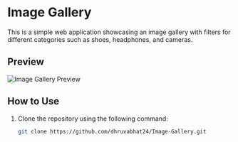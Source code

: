 # Image Gallery

This is a simple web application showcasing an image gallery with filters for different categories such as shoes, headphones, and cameras.

## Preview
![Image Gallery Preview](https://github.com/dhruvabhat24/Image-Gallery/assets/122305929/28844c82-fe04-4e83-a5ce-282a0e8e86ce)

## How to Use
1. Clone the repository using the following command:
   ```bash
   git clone https://github.com/dhruvabhat24/Image-Gallery.git

